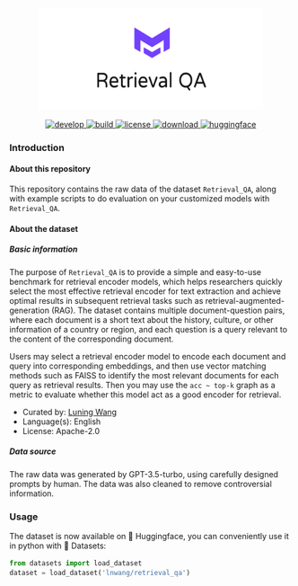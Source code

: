 <h1 align="center">
<img style="vertical-align:middle" width="400" height="180" src="https://raw.githubusercontent.com/wln20/Retrieval_QA/master/docs/logo.jpg" />
</h1>

<p align="center">
    <a href="https://github.com/wln20/Retrieval_QA">
        <img alt="develop" src="https://img.shields.io/badge/develop-v0.0-blue">
    </a>
    <a href="https://www.python.org/">
            <img alt="build" src="https://img.shields.io/badge/build-python-green">
    </a>
    <a href="https://github.com/wln20/Retrieval_QA/blob/master/LICENSE">
        <img alt="license" src="https://img.shields.io/badge/license-Apache_2.0-red">
    </a>
    <a href="https://github.com/wln20/Retrieval_QA/blob/master/raw_data">
        <img alt="download" src="https://img.shields.io/badge/download-raw-blue">
    </a>
      <a href="https://huggingface.co/datasets/lnwang/retrieval_qa">
        <img alt="huggingface" src="https://img.shields.io/badge/huggingface-dataset-yellow">
    </a>
    
  
</p>

### Introduction
#### About this repository
This repository contains the raw data of the dataset `Retrieval_QA`, along with example scripts to do evaluation on your customized models with `Retrieval_QA`.
#### About the dataset
##### Basic information
The purpose of `Retrieval_QA` is to provide a simple and easy-to-use benchmark for retrieval encoder models, which helps researchers quickly select the most effective retrieval encoder for text extraction and achieve optimal results in subsequent retrieval tasks such as retrieval-augmented-generation (RAG). The dataset contains multiple document-question pairs, where each document is a short text about the history, culture, or other information of a country or region, and each question is a query relevant to the content of the corresponding document.

Users may select a retrieval encoder model to encode each document and query into corresponding embeddings, and then use vector matching methods such as FAISS to identify the most relevant documents for each query as retrieval results. Then you may use the `acc ~ top-k` graph as a metric to evaluate whether this model act as a good encoder for retrieval.

+ Curated by: <a href='https://wln20.github.io'>Luning Wang</a>
+ Language(s): English
+ License: Apache-2.0

##### Data source
The raw data was generated by GPT-3.5-turbo, using carefully designed prompts by human. The data was also cleaned to remove controversial information.

### Usage
The dataset is now available on 🤗 Huggingface, you can conveniently use it in python with 🤗 Datasets:
```python
from datasets import load_dataset
dataset = load_dataset('lnwang/retrieval_qa')
```

